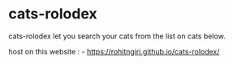 # cats-rolodex

cats-rolodex let you search your cats from the list on cats below.



host on this website : - https://rohitngiri.github.io/cats-rolodex/
